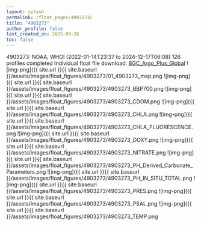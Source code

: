 ```yaml
---
layout: splash
permalink: /float_pages/4903273/
title: "4903273"
author_profile: false
last_created_on: 2025-09-26
toc: false
---
```

 
4903273: NOAA, WHOI (2022-01-14T23:37 to 2024-12-17T06:08)
126 profiles completed
Individual float file download: [BGC_Argo_Plus_Global](https://ftp.soest.hawaii.edu/bgc_argo_plus/Individual_Floats/outliers_removed/4903273_Sprof_processed.nc)
![img-png]({{ site.url }}{{ site.baseurl }}/assets/images/float_figures/4903273/01_4903273_map.png
![img-png]({{ site.url }}{{ site.baseurl }}/assets/images/float_figures/4903273/4903273_BBP700.png
![img-png]({{ site.url }}{{ site.baseurl }}/assets/images/float_figures/4903273/4903273_CDOM.png
![img-png]({{ site.url }}{{ site.baseurl }}/assets/images/float_figures/4903273/4903273_CHLA.png
![img-png]({{ site.url }}{{ site.baseurl }}/assets/images/float_figures/4903273/4903273_CHLA_FLUORESCENCE.png
![img-png]({{ site.url }}{{ site.baseurl }}/assets/images/float_figures/4903273/4903273_DOXY.png
![img-png]({{ site.url }}{{ site.baseurl }}/assets/images/float_figures/4903273/4903273_NITRATE.png
![img-png]({{ site.url }}{{ site.baseurl }}/assets/images/float_figures/4903273/4903273_PH_Derived_Carbonate_Parameters.png
![img-png]({{ site.url }}{{ site.baseurl }}/assets/images/float_figures/4903273/4903273_PH_IN_SITU_TOTAL.png
![img-png]({{ site.url }}{{ site.baseurl }}/assets/images/float_figures/4903273/4903273_PRES.png
![img-png]({{ site.url }}{{ site.baseurl }}/assets/images/float_figures/4903273/4903273_PSAL.png
![img-png]({{ site.url }}{{ site.baseurl }}/assets/images/float_figures/4903273/4903273_TEMP.png
